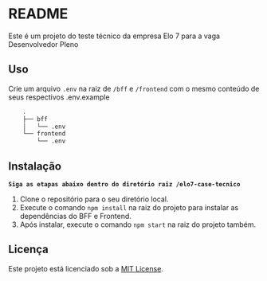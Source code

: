 # README

Este é um projeto do teste técnico da empresa Elo 7 para a vaga Desenvolvedor Pleno

## Uso

Crie um arquivo `.env` na raiz de `/bff` e `/frontend` com o mesmo conteúdo de seus respectivos .env.example

```bash
    .
    ├── bff                   
    │   └── .env  
    └── frontend
        └── .env  
```

## Instalação

**`Siga as etapas abaixo dentro do diretório raiz /elo7-case-tecnico `**

1. Clone o repositório para o seu diretório local.
2. Execute o comando `npm install` na raiz do projeto para instalar as dependências do BFF e Frontend.
3. Após instalar, execute o comando `npm start` na raiz do projeto também.


## Licença

Este projeto está licenciado sob a [MIT License](LICENSE).
